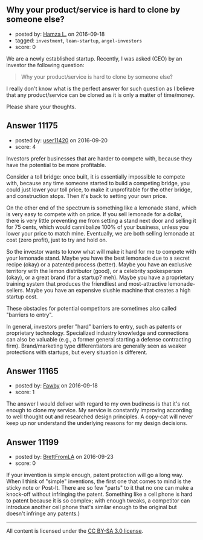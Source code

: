 ## Why your product/service is hard to clone by someone else?

- posted by: [Hamza L.](https://stackexchange.com/users/8097369/hamza-l) on 2016-09-18
- tagged: `investment`, `lean-startup`, `angel-investors`
- score: 0

<p>We are a newly established startup.
Recently, I was asked (CEO) by an investor the following question:</p>

<blockquote>
  <p>Why your product/service is hard to clone by someone else?</p>
</blockquote>

<p>I really don't know what is the perfect answer for such question as I believe that any product/service can be cloned as it is only a matter of time/money.</p>

<p>Please share your thoughts.</p>



## Answer 11175

- posted by: [user11420](https://stackexchange.com/users/9226949/user11420) on 2016-09-20
- score: 4

<p>Investors prefer businesses that are harder to compete with, because they have the potential to be more profitable. </p>

<p>Consider a toll bridge: once built, it is essentially impossible to compete with, because any time someone started to build a competing bridge, you could just lower your toll price, to make it unprofitable for the other bridge, and construction stops. Then it's back to setting your own price. </p>

<p>On the other end of the spectrum is something like a lemonade stand, which is very easy to compete with on price. If you sell lemonade for a dollar, there is very little preventing me from setting a stand next door and selling it for 75 cents, which would cannibalize 100% of your business, unless you lower your price to match mine. Eventually, we are both selling lemonade at cost (zero profit), just to try and hold on.</p>

<p>So the investor wants to know what will make it hard for me to compete with your lemonade stand. Maybe you have the best lemonade due to a secret recipe (okay) or a patented process (better). Maybe you have an exclusive territory with the lemon distributor (good), or a celebrity spokesperson (okay), or a great brand (for a startup? meh). Maybe you have a proprietary training system that produces the friendliest and most-attractive lemonade-sellers. Maybe you have an expensive slushie machine that creates a high startup cost. </p>

<p>These obstacles for potential competitors are sometimes also called "barriers to entry".</p>

<p>In general, investors prefer "hard" barriers to entry, such as patents or proprietary technology. Specialized industry knowledge and connections can also be valuable (e.g., a former general starting a defense contracting firm). Brand/marketing type differentiators are generally seen as weaker protections with startups, but every situation is different. </p>



## Answer 11165

- posted by: [Fawby](https://stackexchange.com/users/2531216/fawby) on 2016-09-18
- score: 1

<p>The answer I would deliver with regard to my own budiness is that it's not enough to clone my service. My service is constantly improving according to well thought out and researched design principles. A copy-cat will never keep up nor understand the underlying reasons for my design decisions. </p>



## Answer 11199

- posted by: [BrettFromLA](https://stackexchange.com/users/2813127/brettfromla) on 2016-09-23
- score: 0

<p>If your invention is simple enough, patent protection will go a long way. When I think of "simple" inventions, the first one that comes to mind is the sticky note or Post-It. There are so few "parts" to it that no one can make a knock-off without infringing the patent. Something like a cell phone is hard to patent because it is so complex; with enough tweaks, a competitor can introduce another cell phone that's similar enough to the original but doesn't infringe any patents.)</p>




---

All content is licensed under the [CC BY-SA 3.0 license](https://creativecommons.org/licenses/by-sa/3.0/).
